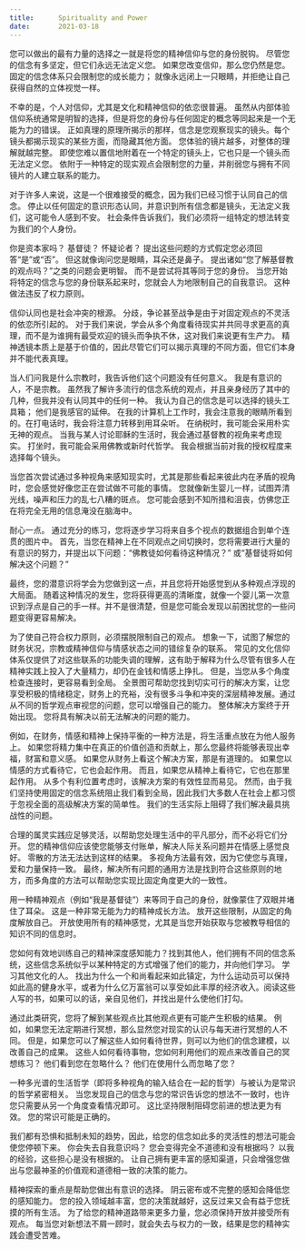 ```yaml
---
title:      Spirituality and Power
date:       2021-03-18
---
```


您可以做出的最有力量的选择之一就是将您的精神信仰与您的身份脱钩。 尽管您的信念有多坚定，但它们永远无法定义您。 如果您改变信仰，那么您仍然是您。 固定的信念体系只会限制您的成长能力； 就像永远闭上一只眼睛，并拒绝让自己获得自然的立体视觉一样。

不幸的是，个人对信仰，尤其是文化和精神信仰的依恋很普遍。 虽然从内部体验信仰系统通常是明智的选择，但是将您的身份与任何固定的概念等同起来是一个无能为力的错误。 正如真理的原理所揭示的那样，信念是您观察现实的镜头。每个镜头都揭示现实的某些方面，而隐藏其他方面。 您体验的镜片越多，对整体的理解就越完整。 即使您难以置信地附着在一个特定的镜头上，它也只是一个镜头而无法定义您。 依附于一种特定的现实观点会限制您的力量，并削弱您与拥有不同镜片的人建立联系的能力。

对于许多人来说，这是一个很难接受的概念，因为我们已经习惯于认同自己的信念。 停止以任何固定的意识形态认同，并意识到所有信念都是镜头，无法定义我们，这可能令人感到不安。 社会条件告诉我们，我们必须将一组特定的想法转变为我们的个人身份。

你是资本家吗？ 基督徒？ 怀疑论者？ 提出这些问题的方式假定您必须回答“是”或“否”。 但这就像询问您是眼睛，耳朵还是鼻子。 提出诸如“您了解基督教的观点吗？”之类的问题会更明智。 而不是尝试将其等同于您的身份。 当您开始将特定的信念与您的身份联系起来时，您就会人为地限制自己的自我意识。 这种做法违反了权力原则。

信仰认同也是社会冲突的根源。 分歧，争论甚至战争是由于对固定观点的不灵活的依恋所引起的。 对于我们来说，学会从多个角度看待现实并共同寻求更高的真理，而不是为谁拥有最受欢迎的镜头而争执不休，这对我们来说更有生产力。 精神透镜本质上是基于价值的，因此尽管它们可以揭示真理的不同方面，但它们本身并不能代表真理。

当人们问我是什么宗教时，我告诉他们这个问题没有任何意义。 我是有意识的人，不是宗教。 虽然我了解许多流行的信念系统的观点，并且亲身经历了其中的几种，但我并没有认同其中的任何一种。 我认为自己的信念是可以选择的镜头工具箱； 他们是我感官的延伸。 在我的计算机上工作时，我会注意我的眼睛所看到的。在打电话时，我会将注意力转移到用耳朵听。 在纳税时，我可能会采用朴实无神的观点。 当我与某人讨论耶稣的生活时，我会通过基督教的视角来考虑现实。 打坐时，我可能会采用佛教或新时代哲学。 我会根据当前对我的授权程度来选择每个镜头。

当您首次尝试通过多种视角来感知现实时，尤其是那些看起来彼此内在矛盾的视角时，您会感觉好像您正在尝试做不可能的事情。 您就像新生婴儿一样，试图弄清光线，噪声和压力的乱七八糟的斑点。 您可能会感到不知所措和沮丧，仿佛您正在将完全无用的信息淹没在脑海中。

耐心一点。 通过充分的练习，您将逐步学习将来自多个视点的数据组合到单个连贯的图片中。 首先，当您在精神上在不同观点之间切换时，您将需要进行大量的有意识的努力，并提出以下问题：“佛教徒如何看待这种情况？” 或“基督徒将如何解决这个问题？” 

最终，您的潜意识将学会为您做到这一点，并且您将开始感觉到从多种观点浮现的大局面。 随着这种情况的发生，您将获得更高的清晰度，就像一个婴儿第一次意识到浮点是自己的手一样。并不是很清楚，但是您可能会发现以前困扰您的一些问题变得更容易解决。

为了使自己符合权力原则，必须摆脱限制自己的观点。 想象一下，试图了解您的财务状况，宗教或精神信仰与情感状态之间的错综复杂的联系。 常见的文化信仰体系仅提供了对这些联系的功能失调的理解，这有助于解释为什么尽管有很多人在精神实践上投入了大量精力，却仍在金钱和情感上挣扎。 但是，当您从多个角度检查连接时，更容易看到全局。 全景图可帮助您找到切实可行的解决方案，让您享受积极的情绪稳定，财务上的充裕，没有很多斗争和冲突的深层精神发展。通过从不同的哲学观点审视您的问题，您可以增强自己的能力。 整体解决方案终于开始出现。 您将具有解决以前无法解决的问题的能力。

例如，在财务，情感和精神上保持平衡的一种方法是，将生活重点放在为他人服务上。 如果您将精力集中在真正的价值创造和贡献上，那么您最终将能够表现出幸福，财富和意义感。 如果您从财务上看这个解决方案，那是有道理的。 如果您以情感的方式看待它，它也会起作用。 而且，如果您从精神上看待它，它也在那里起作用。 从多个有利位置考虑时，该解决方案的有效性显而易见。 然而，由于我们坚持使用固定的信念系统阻止我们看到全局，因此我们大多数人在社会上都习惯于忽视全面的高级解决方案的简单性。 我们的生活实际上阻碍了我们解决最具挑战性的问题。

合理的属灵实践应足够灵活，以帮助您处理生活中的平凡部分，而不必将它们分开。 您的精神信仰应该使您能够支付账单，解决人际关系问题并在情感上感觉良好。 零散的方法无法达到这样的结果。 多视角方法最有效，因为它使您与真理，爱和力量保持一致。 最终，解决所有问题的通用方法是找到符合这些原则的地方，而多角度的方法可以帮助您实现比固定角度更大的一致性。

用一种精神观点（例如“我是基督徒”）来等同于自己的身份，就像蒙住了双眼并堵住了耳朵。 这是一种非常无能为力的精神成长方法。 放开这些限制，从固定的角度解放自己。 开放使用所有的精神感觉，尤其是当您开始获取与您被教导相信的知识不同的信息时。

您如何有效地训练自己的精神深度感知能力？找到其他人，他们拥有不同的信念系统，这些信念系统似乎以某种特定的方式增强了他们的能力，并向他们学习。 学习其他文化的人。 找出为什么一个和尚看起来如此镇定，为什么运动员可以保持如此高的健身水平，或者为什么亿万富翁可以享受如此丰厚的经济收入。阅读这些人写的书，如果可以的话，亲自见他们，并找出是什么使他们打勾。

通过此类研究，您将了解到某些观点比其他观点更有可能产生积极的结果。 例如，如果您无法定期进行冥想，那么显然您对现实的认识与每天进行冥想的人不同。 但是，如果您可以了解这些人如何看待世界，则可以为他们的信念建模，以改善自己的成果。 这些人如何看待事物，您如何利用他们的观点来改善自己的冥想练习？ 他们看到您在忽略什么？ 他们在使用什么而忽略了您？

一种多光谱的生活哲学（即将多种视角的输入结合在一起的哲学）与被认为是常识的哲学紧密相关。 当您发现自己的信念与您的常识告诉您的想法不一致时，也许您只需要从另一个角度查看情况即可。 这比坚持限制阻碍您前进的想法更为有效。 您的常识可能是正确的。

我们都有恐惧和抵制未知的趋势，因此，给您的信念如此多的灵活性的想法可能会使您停顿下来。 你会失去自我意识吗？ 您会变得完全不道德和没有根据吗？ 以我的经验，这些担心是没有根据的。 让自己拥有更丰富的感知渠道，只会增强您做出与您最神圣的价值观和道德相一致的决策的能力。

精神探索的重点是帮助您做出有意识的选择。 阴云密布或不完整的感知会降低您的感知能力。 您的投入领域越丰富，您的决策就越好，这反过来又会有益于您抚摸的所有生活。 为了给您的精神道路带来更多力量，您必须保持开放并接受所有观点。 每当您对新想法不屑一顾时，就会失去与权力的一致，结果是您的精神实践会遭受苦难。